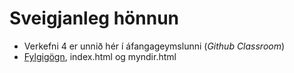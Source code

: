 # Sveigjanleg hönnun
 
* Verkefni 4 er unnið hér í áfangageymslunni (_Github Classroom_) 
* [Fylgigögn](https://github.com/vefgrunnur/21V/tree/main/S%C3%BDnid%C3%A6mi/V-4), index.html og myndir.html 


